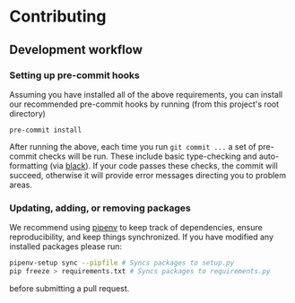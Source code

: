 # Contributing

## Development workflow

### Setting up pre-commit hooks

Assuming you have installed all of the above requirements, you can install our recommended
pre-commit hooks by running (from this project's root directory)
```
pre-commit install
```
After running the above, each time you run `git commit ...` a set of pre-commit checks will
be run. These include basic type-checking and auto-formatting (via
[black](https://black.readthedocs.io/en/stable/)). If your code passes these checks, the 
commit will succeed, otherwise it will provide error messages directing you to problem
areas. 

### Updating, adding, or removing packages

We recommend using [pipenv](https://pipenv.kennethreitz.org/en/latest/) to keep track
of dependencies, ensure reproducibility, and keep things synchronized. If you have
modified any installed packages please run:
```bash
pipenv-setup sync --pipfile # Syncs packages to setup.py
pip freeze > requirements.txt # Syncs packages to requirements.py
``` 
before submitting a pull request.